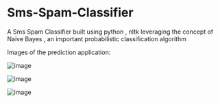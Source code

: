 # Sms-Spam-Classifier

A Sms Spam Classifier built using python , nltk leveraging the concept of Naive Bayes , an important probabilistic classification algorithm

Images of the prediction application:

![image](https://github.com/Aditya201814416/Sms-Spam-Classifier/assets/81566511/64d1d64a-866a-4c9a-857b-c66f1a68a5fe)



![image](https://github.com/Aditya201814416/Sms-Spam-Classifier/assets/81566511/1da1bda8-02df-44fb-83ce-303e701e5e11)




![image](https://github.com/Aditya201814416/Sms-Spam-Classifier/assets/81566511/5204d311-8a7d-4f36-972d-848bd429a586)










